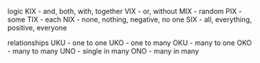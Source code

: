 logic
KIX - and, both, with, together
VIX - or, without
MIX - random
PIX - some
TIX - each
NIX - none, nothing, negative, no one
SIX - all, everything, positive, everyone


relationships 
UKU - one to one
UKO - one to many
OKU - many to one
OKO - many to many
UNO - single in many
ONO - many in many